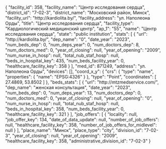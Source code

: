 {
    "facility_id": 358,
    "facility_name": "Центр исследования сердца",
    "district_id": "7-02-3",
    "district_name": "Московский район, Минск",
    "facility_url": "http:\/\/kardiolita.by\/",
    "facility_address": "ул. Наполеона Орды",
    "title": "Центр исследования сердца",
    "facility_type": "Кардиологический медицинский центр",
    "ap_1": "55",
    "name": "Центр исследования сердца",
    "state": "public institution",
    "stats": [
        {
            "url": "http:\/\/kardiolita.by\/",
            "dep_name": "0",
            "date_year": "2023",
            "num_beds_dep": 0,
            "num_deps_year": 0,
            "num_doctors_dep": 8,
            "num_doctors_med": 0,
            "year_of_closing": null,
            "year_of_opening": "2009",
            "num_nurse_in_hosp": null,
            "total_nub_staf_hosp": null,
            "beds_in_hospital_key": 435,
            "num_beds_facility_year": 0,
            "healthcare_facility_key": 358
        }
    ],
    "med_id": 871249,
    "address": "ул. Наполеона Орды",
    "devices": [],
    "coord_x_y": {
        "crs": {
            "type": "name",
            "properties": {
                "name": "EPSG:4326"
            }
        },
        "type": "Point",
        "coordinates": [
            27.4869,
            53.8502
        ]
    },
    "beds_stats": [
        {
            "url": "http:\/\/mtzmedservice.com\/",
            "dep_name": "женская консультация",
            "date_year": "2023",
            "num_beds_dep": 0,
            "num_deps_year": 13,
            "num_doctors_dep": 0,
            "num_doctors_med": 0,
            "year_of_closing": null,
            "year_of_opening": "0",
            "num_nurse_in_hosp": null,
            "total_nub_staf_hosp": null,
            "beds_in_hospital_key": 358,
            "num_beds_facility_year": 0,
            "healthcare_facility_key": 321
        }
    ],
    "job_offers": [
        {
            "locality": null,
            "job_offer_key": 134,
            "date_of_data_update": null,
            "number_of_job_offers": null,
            "healthcare_facility_key": 358,
            "number_of_job_offers_for_midlevel": null
        }
    ],
    "place_name": "Минск",
    "place_type": "city",
    "division_id": "7-02-3",
    "year_of_closing": null,
    "year_of_opening": "2009",
    "healthcare_facility_key": 358,
    "administrative_division_id": "7-02-3"
}